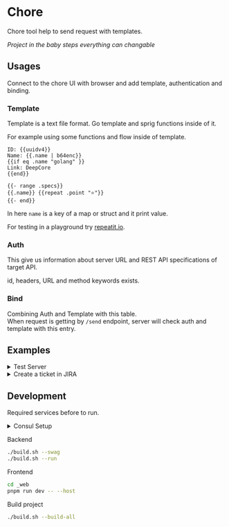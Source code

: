 # Chore

Chore tool help to send request with templates.

_Project in the baby steps everything can changable_

## Usages

Connect to the chore UI with browser and add template, authentication and binding.

### Template

Template is a text file format. Go template and sprig functions inside of it.

For example using some functions and flow inside of template.

```
ID: {{uuidv4}}
Name: {{.name | b64enc}}
{{if eq .name "golang" }}
Link: DeepCore
{{end}}

{{- range .specs}}
{{.name}} {{repeat .point "⭐"}}
{{- end}}
```

In here `name` is a key of a map or struct and it print value.

For testing in a playground try [repeatit.io](repeatit.io).

### Auth

This give us information about server URL and REST API specifications of target API.

id, headers, URL and method keywords exists.

### Bind

Combining Auth and Template with this table.  
When request is getting by `/send` endpoint, server will check auth and template with this entry.

## Examples

<details><summary>Test Server</summary>

Open test server with `go run _example/testServer/main.go`.

Add an auth entry to show this server.

```json
{"id":"secret","headers":"{\"Authorization\": \"Bearer <token>\"}","URL":"http://localhost:9090","method":"POST"}
```

Add an template and bind it.

```
hello {{.name}}
```

```json
{"id":"sendhi","authentication":"secret","template":"test"}
```

Now send values with curl or in the swagger documentation.

```sh
curl -X 'POST' \
  'http://localhost:3000/api/v1/send?key=sendhi' \
  -H 'accept: application/json' \
  -H 'Content-Type: */*' \
  -d 'name: test'
```

</details>

<details><summary>Create a ticket in JIRA</summary>

For testing added own jira server. (using 8282 as port number)

```sh
docker run -v jiraVolume:/var/atlassian/application-data/jira --name="jira" -d -p 8282:8080 atlassian/jira-software
```

After that you need to enter a license key to use it.

When installation complete, check jira version and look at the REST-API documentation.

https://docs.atlassian.com/software/jira/docs/api/REST/8.20.1/

In the profile page, add a personal access token.

Use your token with bearer header

```sh
curl -H "Authorization: Bearer MjQ5Nzc3NTg3MjM4OosJndoCMilW9HAnAl4T2CfMEnbG" http://localhost:8282/rest/api/2/issue/SCRM-10
```

Now add auth to chore with giving this header and `POST` method.

https://developer.atlassian.com/cloud/jira/platform/basic-auth-for-rest-apis/

</details>

## Development

Required services before to run.

<details><summary>Consul Setup</summary>

```sh
docker run -it --rm --name=dev-consul --net=host consul:1.10.4
```

If `chore` runs in the container set also `CONSUL_HTTP_ADDR` env variable.

</details>

Backend

```sh
./build.sh --swag
./build.sh --run
```

Frontend

```sh
cd _web
pnpm run dev -- --host
```

Build project

```sh
./build.sh --build-all
```
